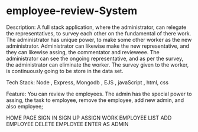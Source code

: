 # employee-review-System

Description:
A full stack application, where the administrator, can relegate the representatives, to survey each other on the fundamental of there work. The administrator has unique power, to make some other worker as the new administrator. Administrator can likewise make the new representative, and they can likewise assing, the commentator and revieweee. The administrator can see the ongoing representative, and as per the survey, the administrator can eliminate the worker. The survey given to the worker, is continuously going to be store in the data set.

Tech Stack:
Node , Express, Mongodb , EJS , javaScript , html, css

Feature:
You can review the employees. The admin has the special power to assing, the task to employee, remove the employee, add new admin, and also employee;


HOME PAGE
SIGN IN
SIGN UP
ASSIGN WORK 
EMPLOYEE
LIST
ADD EMPLOYEE
DELETE EMPLOYEE
ENTER AS ADMIN
